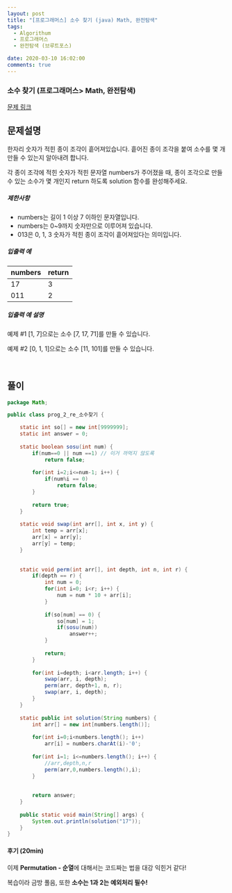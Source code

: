 ```yaml
---
layout: post
title: "[프로그래머스] 소수 찾기 (java) Math, 완전탐색"
tags:
  - Algorithum
  - 프로그래머스
  - 완전탐색 (브루트포스)

date: 2020-03-10 16:02:00
comments: true
---
```




###   소수 찾기 (프로그래머스> Math, 완전탐색)

[문제 링크](https://programmers.co.kr/learn/courses/30/lessons/42839 )

## 문제설명

한자리 숫자가 적힌 종이 조각이 흩어져있습니다. 흩어진 종이 조각을 붙여 소수를 몇 개 만들 수 있는지 알아내려 합니다.

각 종이 조각에 적힌 숫자가 적힌 문자열 numbers가 주어졌을 때, 종이 조각으로 만들 수 있는 소수가 몇 개인지 return 하도록 solution 함수를 완성해주세요.

##### 제한사항

- numbers는 길이 1 이상 7 이하인 문자열입니다.
- numbers는 0~9까지 숫자만으로 이루어져 있습니다.
- 013은 0, 1, 3 숫자가 적힌 종이 조각이 흩어져있다는 의미입니다.

##### 입출력 예

| numbers | return |
| ------- | ------ |
| 17      | 3      |
| 011     | 2      |

##### 입출력 예 설명

예제 #1
[1, 7]으로는 소수 [7, 17, 71]를 만들 수 있습니다.

예제 #2
[0, 1, 1]으로는 소수 [11, 101]를 만들 수 있습니다.

<br>

## 풀이

```java
package Math;

public class prog_2_re_소수찾기 {

	static int so[] = new int[9999999];
	static int answer = 0;
	
	static boolean sosu(int num) {
		if(num==0 || num ==1) // 이거 까먹지 않도록
			return false;
		
		for(int i=2;i<=num-1; i++) {
			if(num%i == 0)
				return false;
		}
		
		return true;
	}
	
	static void swap(int arr[], int x, int y) {
		int temp = arr[x];
		arr[x] = arr[y];
		arr[y] = temp;
	}
	
	
	static void perm(int arr[], int depth, int n, int r) {
		if(depth == r) {
			int num = 0;
			for(int i=0; i<r; i++) {
				num = num * 10 + arr[i];
			}
			
			if(so[num] == 0) {
				so[num] = 1;
				if(sosu(num))
					answer++;
			}
			
			return;
		}
		
		for(int i=depth; i<arr.length; i++) {
			swap(arr, i, depth);
			perm(arr, depth+1, n, r);
			swap(arr, i, depth);
		}
	}
	
	static public int solution(String numbers) {
		int arr[] = new int[numbers.length()];
		
		for(int i=0;i<numbers.length(); i++)
			arr[i] = numbers.charAt(i)-'0';
	
		for(int i=1; i<=numbers.length(); i++) {
			//arr,depth,n,r
			perm(arr,0,numbers.length(),i);
		}
		
	
		return answer;
	}
	
	public static void main(String[] args) {
		System.out.println(solution("17"));
	}
}

```

#### 후기 (20min)

이제 **Permutation - 순열**에 대해서는 코드짜는 법을 대강 익힌거 같다!<br>

복습이라 금방 풀음, 또한 **소수는 1과 2는 예외처리 필수!**